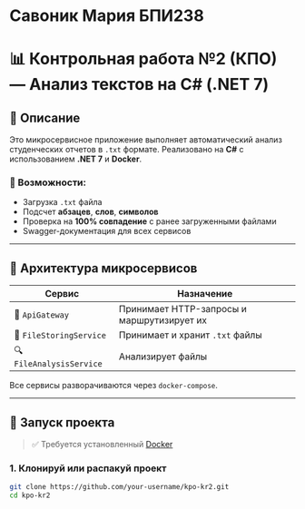 # Савоник Мария БПИ238
# 📊 Контрольная работа №2 (КПО) — Анализ текстов на C# (.NET 7)

## 📌 Описание

Это микросервисное приложение выполняет автоматический анализ студенческих отчетов в `.txt` формате. Реализовано на **C#** с использованием **.NET 7** и **Docker**.

### 🔧 Возможности:
- Загрузка `.txt` файла
- Подсчет **абзацев**, **слов**, **символов**
- Проверка на **100% совпадение** с ранее загруженными файлами
- Swagger-документация для всех сервисов

---

## 🧱 Архитектура микросервисов

| Сервис               | Назначение                             |
|----------------------|----------------------------------------|
| 🧭 `ApiGateway`         | Принимает HTTP-запросы и маршрутизирует их |
| 📁 `FileStoringService` | Принимает и хранит `.txt` файлы       |
| 🔍 `FileAnalysisService`| Анализирует файлы                     |

Все сервисы разворачиваются через `docker-compose`.

---

## 🚀 Запуск проекта

> ✅ Требуется установленный [Docker](https://www.docker.com/products/docker-desktop)

### 1. Клонируй или распакуй проект

```bash
git clone https://github.com/your-username/kpo-kr2.git
cd kpo-kr2
